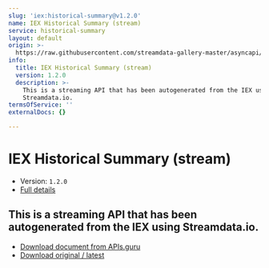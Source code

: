 ```yaml
---
slug: 'iex:historical-summary@v1.2.0'
name: IEX Historical Summary (stream)
service: historical-summary
layout: default
origin: >-
  https://raw.githubusercontent.com/streamdata-gallery-master/asyncapi/master/_listings/iex/iex-historical-summary-stream-async.md
info:
  title: IEX Historical Summary (stream)
  version: 1.2.0
  description: >-
    This is a streaming API that has been autogenerated from the IEX using
    Streamdata.io.
termsOfService: ''
externalDocs: {}

---
```

# IEX Historical Summary (stream)

* Version: `1.2.0`
* [Full details](../html/iex:historical-summary@v1.2.0.html)



## This is a streaming API that has been autogenerated from the IEX using Streamdata.io.



* [Download document from APIs.guru](https://raw.githubusercontent.com/APIs-guru/asyncapi-directory/master/docs/APIs/iex%3Ahistorical-summary%40v1.2.0.yaml)
* [Download original / latest](https://raw.githubusercontent.com/streamdata-gallery-master/asyncapi/master/_listings/iex/iex-historical-summary-stream-async.md)

<script type="application/ld+json">
{
  "@context": "http://schema.org/",
  "@type": "WebAPI",
  "description": "This is a streaming API that has been autogenerated from the IEX using Streamdata.io.",
  "documentation": "",

  "name": "IEX Historical Summary (stream)"
}
</script>
